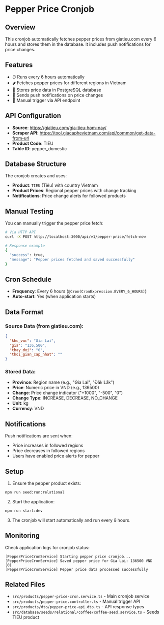 # Pepper Price Cronjob

## Overview

This cronjob automatically fetches pepper prices from giatieu.com every 6 hours and stores them in the database. It includes push notifications for price changes.

## Features

- ⏰ Runs every 6 hours automatically
- 🌶️ Fetches pepper prices for different regions in Vietnam
- 💾 Stores price data in PostgreSQL database
- 📱 Sends push notifications on price changes
- 🔄 Manual trigger via API endpoint

## API Configuration

- **Source**: https://giatieu.com/gia-tieu-hom-nay/
- **Scraper API**: https://tool.giacaphevietnam.com/api/common/get-data-from-url
- **Product Code**: TIEU
- **Table ID**: pepper_domestic

## Database Structure

The cronjob creates and uses:

- **Product**: `TIEU` (Tiêu) with country Vietnam
- **Product Prices**: Regional pepper prices with change tracking
- **Notifications**: Price change alerts for followed products

## Manual Testing

You can manually trigger the pepper price fetch:

```bash
# Via HTTP API
curl -X POST http://localhost:3000/api/v1/pepper-price/fetch-now

# Response example
{
  "success": true,
  "message": "Pepper prices fetched and saved successfully"
}
```

## Cron Schedule

- **Frequency**: Every 6 hours (`@Cron(CronExpression.EVERY_6_HOURS)`)
- **Auto-start**: Yes (when application starts)

## Data Format

### Source Data (from giatieu.com):

```json
{
  "khu_vuc": "Gia Lai",
  "gia": "136,500",
  "thay_doi": "0",
  "thoi_gian_cap_nhat": ""
}
```

### Stored Data:

- **Province**: Region name (e.g., "Gia Lai", "Đắk Lắk")
- **Price**: Numeric price in VND (e.g., 136500)
- **Change**: Price change indicator ("+1000", "-500", "0")
- **Change Type**: INCREASE, DECREASE, NO_CHANGE
- **Unit**: kg
- **Currency**: VND

## Notifications

Push notifications are sent when:

- Price increases in followed regions
- Price decreases in followed regions
- Users have enabled price alerts for pepper

## Setup

1. Ensure the pepper product exists:

```bash
npm run seed:run:relational
```

2. Start the application:

```bash
npm run start:dev
```

3. The cronjob will start automatically and run every 6 hours.

## Monitoring

Check application logs for cronjob status:

```
[PepperPriceCronService] Starting pepper price cronjob...
[PepperPriceCronService] Saved pepper price for Gia Lai: 136500 VND (0)
[PepperPriceCronService] Pepper price data processed successfully
```

## Related Files

- `src/products/pepper-price-cron.service.ts` - Main cronjob service
- `src/products/pepper-price.controller.ts` - Manual trigger API
- `src/products/dto/pepper-price-api.dto.ts` - API response types
- `src/database/seeds/relational/coffee/coffee-seed.service.ts` - Seeds TIEU product
